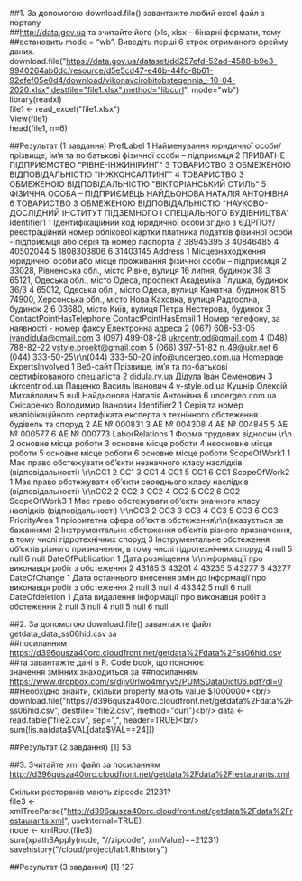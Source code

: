 ##1. За допомогою download.file() завантажте любий excel файл з порталу<br/>
##http://data.gov.ua та зчитайте його (xls, xlsx – бінарні формати, тому<br/>
##встановить mode = “wb”. Виведіть перші 6 строк отриманого фрейму даних.<br/>
download.file("https://data.gov.ua/dataset/dd257efd-52ad-4588-b9e3-9940264ab6dc/resource/d5e5cd47-e46b-44fc-8b61-92efef05e0d4/download/vikonavcirobitobstegennia_-10-04-2020.xlsx",destfile="file1.xlsx",method="libcurl", mode="wb")<br/>
library(readxl)<br/>
file1 <- read_excel("file1.xlsx")<br/>
View(file1)<br/>
head(file1, n=6)<br/>

##Результат (1 завдання)
                                                                                                   PrefLabel
1                     Найменування юридичної особи/прізвище, ім’я та по батькові фізичної особи – підприємця
2                                                                   ПРИВАТНЕ ПІДПРИЄМСТВО "РІВНЕ-ІНЖИНІРИНГ"
3                                                    ТОВАРИСТВО З ОБМЕЖЕНОЮ ВІДПОВІДАЛЬНІСТЮ "ІНЖКОНСАЛТИНГ"
4                                             ТОВАРИСТВО З ОБМЕЖЕНОЮ ВІДПОВІДАЛЬНІСТЮ "ВІКТОРІАНСЬКИЙ СТИЛЬ"
5                                                   ФІЗИЧНА ОСОБА – ПІДПРИЄМЕЦЬ НАЙДЬОНОВА НАТАЛІЯ АНТОНІВНА
6 ТОВАРИСТВО З ОБМЕЖЕНОЮ ВІДПОВІДАЛЬНІСТЮ "НАУКОВО-ДОСЛІДНИЙ ІНСТИТУТ ПІДЗЕМНОГО І СПЕЦІАЛЬНОГО БУДІВНИЦТВА"
                                                                                                                                                           Identifier1
1 Ідентифікаційний код юридичної особи згідно з ЄДРПОУ/ реєстраційний номер облікової картки платника податків фізичної особи - підприємця або серія та номер паспорта
2                                                                                                                                                             38945395
3                                                                                                                                                             40846485
4                                                                                                                                                             40502044
5                                                                                                                                                           1808303806
6                                                                                                                                                             31403145
                                                                            Address
1 Місцезнаходження юридичної особи або місце проживання фізичної особи – підприємця
2                  33028, Рівненська обл., місто Рівне, вулиця 16 липня, будинок 38
3         65121, Одеська обл., місто Одеса, проспект Академіка Глушка, будинок 36/3
4                      65012, Одеська обл., місто Одеса, вулиця Канатна, будинок 81
5           74900, Херсонська обл., місто Нова Каховка, вулиця Радгоспна, будинок 2
6                              03680, місто Київ, вулиця Петра Нестерова, будинок 3
                    ContactPointHasTelephone    ContactPointHasEmail
1 Номер телефону, за наявності - номер факсу       Електронна адреса
2                            (067) 608-53-05    ivandidula@gmail.com
3                            (097) 499-08-28   ukrcentr.od@gmail.com
4                            (048) 788-82-22 vstyle.proekt@gmail.com
5                            (066) 397-51-82            n_49@ukr.net
6         (044) 333-50-25\r\n(044) 333-50-20    info@undergeo.com.ua
         Homepage                                           ExpertsInvolved
1        Веб-сайт Прізвище, ім’я та по-батькові сертифікованого спеціаліста
2    didula.rv.ua                                     Дідула Іван Семенович
3  ukrcentr.od.ua                                   Пащенко Василь Іванович
4   v-style.od.ua                                 Кушнір Олексій Михайлович
5            null                              Найдьонова Наталія Антонівна
6 undergeo.com.ua                             Снісаренко Володимир Іванович
                                                                                      Identifier2
1 Серія та номер кваліфікаційного сертифіката експерта з технічного обстеження будівель та споруд
2                                                                                     АЕ № 000831
3                                                                                     АЕ № 004308
4                                                                                     АЕ № 004845
5                                                                                     АЕ № 000577
6                                                                                     АЕ № 000773
                LaborRelations
1 Форма трудових відносин \r\n
2         основне місце роботи
3         основне місце роботи
4       неосновне місце роботи
5         основне місце роботи
6         основне місце роботи
                                                                         ScopeOfWork1
1 Має право обстежувати об’єкти незначного класу наслідків (відповідальності) \r\nСС1
2                                                                                 СС1
3                                                                                 СС1
4                                                                                 СС1
5                                                                                 СС1
6                                                                                 СС1
                                                                         ScopeOfWork2
1 Має право обстежувати об’єкти середнього класу наслідків (відповідальності) \r\nСС2
2                                                                                 СС2
3                                                                                 СС2
4                                                                                 СС2
5                                                                                 СС2
6                                                                                 СС2
                                                                       ScopeOfWork3
1 Має право обстежувати об’єкти значного класу наслідків (відповідальності) \r\nСС3
2                                                                               СС3
3                                                                               СС3
4                                                                               СС3
5                                                                               СС3
6                                                                               СС3
                                                                                 PriorityArea
1                           пріоритетна сфера об’єктів обстеження\r\n(вказується за бажанням)
2 Інструментальне обстеження об’єктів різного призначення, в тому числі гідротехнічних споруд
3 Інструментальне обстеження об’єктів різного призначення, в тому числі гідротехнічних споруд
4                                                                                        null
5                                                                                        null
6                                                                                        null
                                                DateOfPublication
1 Дата розміщення \r\nінформації про виконавця робіт з обстеження
2                                                           43185
3                                                           43201
4                                                           43235
5                                                           43277
6                                                           43277
                                                                   DateOfChange
1 Дата  останнього внесення змін до інформації про виконавця робіт з обстеження
2                                                                          null
3                                                                          null
4                                                                         43342
5                                                                          null
6                                                                          null
                                              DateOfdeletion
1 Дата видалення інформації про виконавця робіт з обстеження
2                                                       null
3                                                       null
4                                                       null
5                                                       null
6                                                       null



##2. За допомогою download.file() завантажте файл getdata_data_ss06hid.csv за<br/>
##посиланням https://d396qusza40orc.cloudfront.net/getdata%2Fdata%2Fss06hid.csv ##та завантажте дані в R. Code book, що пояснює <br/>
значення змінних знаходиться за ##посиланням https://www.dropbox.com/s/dijv0rlwo4mryv5/PUMSDataDict06.pdf?dl=0<br/>
##Необхідно знайти, скільки property мають value $1000000+<br/>
download.file("https://d396qusza40orc.cloudfront.net/getdata%2Fdata%2Fss06hid.csv", destfile="file2.csv", method="curl")<br/>
data <- read.table("file2.csv", sep=",", header=TRUE)<br/>
sum(!is.na(data$VAL[data$VAL==24]))<br/>

##Результат (2 завдання)
[1] 53

##3. Зчитайте xml файл за посиланням http://d396qusza40orc.cloudfront.net/getdata%2Fdata%2Frestaurants.xml<br/>

Скільки ресторанів мають zipcode 21231?<br/>
file3 <- xmlTreeParse("http://d396qusza40orc.cloudfront.net/getdata%2Fdata%2Frestaurants.xml", useInternal=TRUE)<br/>
node <- xmlRoot(file3)<br/>
sum(xpathSApply(node, "//zipcode", xmlValue)==21231)<br/>
savehistory("/cloud/project/lab1.Rhistory")<br/>

##Результат (3 завдання)
[1] 127
